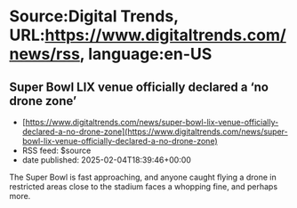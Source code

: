 # Source:Digital Trends, URL:https://www.digitaltrends.com/news/rss, language:en-US

## Super Bowl LIX venue officially declared a ‘no drone zone’
 - [https://www.digitaltrends.com/news/super-bowl-lix-venue-officially-declared-a-no-drone-zone](https://www.digitaltrends.com/news/super-bowl-lix-venue-officially-declared-a-no-drone-zone)
 - RSS feed: $source
 - date published: 2025-02-04T18:39:46+00:00

The Super Bowl is fast approaching, and anyone caught flying a drone in restricted areas close to the stadium faces a whopping fine, and perhaps more.

